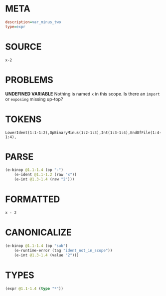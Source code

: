 # META
~~~ini
description=var_minus_two
type=expr
~~~
# SOURCE
~~~roc
x-2
~~~
# PROBLEMS
**UNDEFINED VARIABLE**
Nothing is named `x` in this scope.
Is there an `import` or `exposing` missing up-top?

# TOKENS
~~~zig
LowerIdent(1:1-1:2),OpBinaryMinus(1:2-1:3),Int(1:3-1:4),EndOfFile(1:4-1:4),
~~~
# PARSE
~~~clojure
(e-binop @1.1-1.4 (op "-")
	(e-ident @1.1-1.2 (raw "x"))
	(e-int @1.3-1.4 (raw "2")))
~~~
# FORMATTED
~~~roc
x - 2
~~~
# CANONICALIZE
~~~clojure
(e-binop @1.1-1.4 (op "sub")
	(e-runtime-error (tag "ident_not_in_scope"))
	(e-int @1.3-1.4 (value "2")))
~~~
# TYPES
~~~clojure
(expr @1.1-1.4 (type "*"))
~~~
